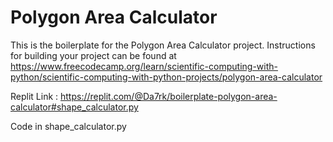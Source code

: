 # Polygon Area Calculator

This is the boilerplate for the Polygon Area Calculator project. Instructions for building your project can be found at https://www.freecodecamp.org/learn/scientific-computing-with-python/scientific-computing-with-python-projects/polygon-area-calculator

Replit Link : https://replit.com/@Da7rk/boilerplate-polygon-area-calculator#shape_calculator.py

Code in shape_calculator.py
